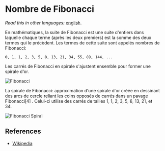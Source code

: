 # Nombre de Fibonacci

_Read this in other languages:_
[english](README.md).

En mathématiques, la suite de Fibonacci est une suite d'entiers
dans laquelle chaque terme (après les deux premiers)
est la somme des deux termes qui le précèdent.
Les termes de cette suite sont appelés nombres de Fibonacci:

`0, 1, 1, 2, 3, 5, 8, 13, 21, 34, 55, 89, 144, ...`

Les carrés de Fibonacci en spirale s'ajustent ensemble pour former une spirale d'or.

![Fibonacci](https://upload.wikimedia.org/wikipedia/commons/d/db/34%2A21-FibonacciBlocks.png)

La spirale de Fibonacci: approximation d'une spirale d'or créée en dessinant des arcs de cercle reliant les coins opposés de carrés dans un pavage Fibonacci[4] . Celui-ci utilise des carrés de tailles 1, 1, 2, 3, 5, 8, 13, 21, et 34.

![Fibonacci Spiral](https://upload.wikimedia.org/wikipedia/commons/2/2e/FibonacciSpiral.svg)

## References

- [Wikipedia](https://fr.wikipedia.org/wiki/Suite_de_Fibonacci)
